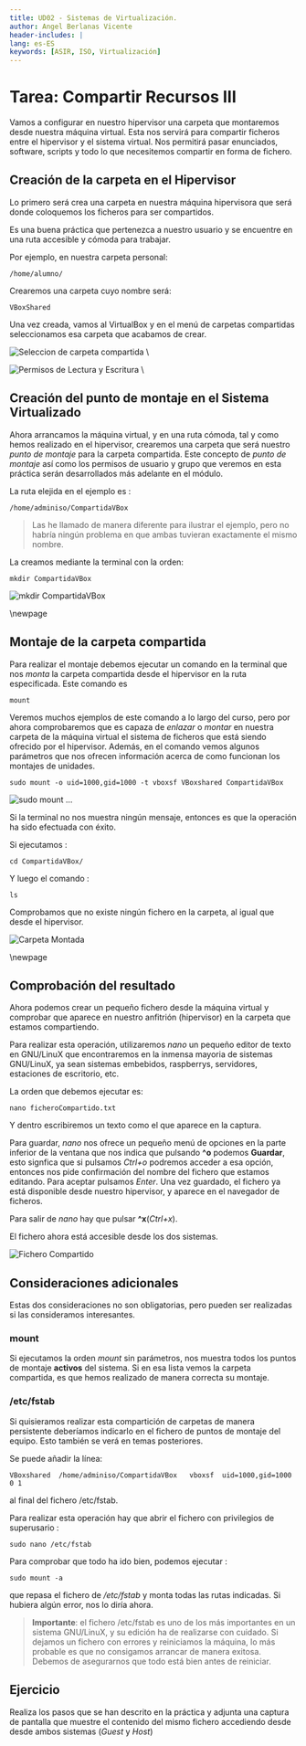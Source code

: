 ```yaml
---
title: UD02 - Sistemas de Virtualización.
author: Angel Berlanas Vicente
header-includes: |
lang: es-ES
keywords: [ASIR, ISO, Virtualización]
---
```


# Tarea: Compartir Recursos III

Vamos a configurar en nuestro hipervisor una carpeta que montaremos desde nuestra máquina virtual. Esta nos servirá para compartir ficheros entre el hipervisor y el sistema virtual. Nos permitirá pasar enunciados, software, scripts y todo lo que necesitemos compartir en forma de fichero.

## Creación de la carpeta en el Hipervisor

Lo primero será crea una carpeta en nuestra máquina hipervisora que será donde coloquemos los ficheros para ser compartidos. 

Es una buena práctica que pertenezca a nuestro usuario y se encuentre en una ruta accesible y cómoda para trabajar.

Por ejemplo, en nuestra carpeta personal:

```shell
/home/alumno/
```

Crearemos una carpeta cuyo nombre será:

```shell
VBoxShared
```

Una vez creada, vamos al VirtualBox y en el menú de carpetas compartidas seleccionamos esa carpeta que acabamos de crear.

![Seleccion de carpeta compartida](VirtualBox_SharedFolder/VBox_SharedFolder_001.png "Selección de carpeta compartida")
\ 

![Permisos de Lectura y Escritura](VirtualBox_SharedFolder/VBox_SharedFolder_002.png "Permisos de Lectura y Escritura")
\ 
 

## Creación del punto de montaje en el Sistema Virtualizado

 Ahora arrancamos la máquina virtual, y en una ruta cómoda, tal y como hemos realizado en el hipervisor, crearemos una carpeta que será nuestro *punto de montaje* para la carpeta compartida. Este concepto de *punto de montaje* así como los permisos de usuario y grupo que veremos en esta práctica serán desarrollados más adelante en el módulo.
 
 La ruta elejida en el ejemplo es :
 
```shell
/home/adminiso/CompartidaVBox
```

> Las he llamado de manera diferente para ilustrar el ejemplo, pero no habría ningún problema en que ambas tuvieran exactamente el mismo nombre.

La creamos mediante la terminal con la orden:

```shell
mkdir CompartidaVBox
```

![mkdir CompartidaVBox](VirtualBox_SharedFolder/VBox_SharedFolder_006.png "mkdir CompartidaVBox")

\newpage 

## Montaje de la carpeta compartida

Para realizar el montaje debemos ejecutar un comando en la terminal que nos *monta* la carpeta compartida desde el hipervisor en la ruta especificada. Este comando es 

```shell
mount
```

Veremos muchos ejemplos de este comando a lo largo del curso, pero por ahora comprobaremos que es capaza de *enlazar* o *montar* en nuestra carpeta de la máquina virtual el sistema de ficheros que está siendo ofrecido por el hipervisor. Además, en el comando vemos algunos parámetros que nos ofrecen información acerca de como funcionan los montajes de unidades. 

```shell
sudo mount -o uid=1000,gid=1000 -t vboxsf VBoxshared CompartidaVBox
```

![sudo mount ...](VirtualBox_SharedFolder/VBox_SharedFolder_011.png "sudo mount ...")

Si la terminal no nos muestra ningún mensaje, entonces es que la operación ha sido efectuada con éxito. 

Si ejecutamos :

```shell
cd CompartidaVBox/
```

Y luego el comando :

```shell
ls
```

Comprobamos que no existe ningún fichero en la carpeta, al igual que desde el hipervisor.

![Carpeta Montada](VirtualBox_SharedFolder/VBox_SharedFolder_012.png "Carpeta montada")

\newpage

## Comprobación del resultado

Ahora podemos crear un pequeño fichero desde la máquina virtual y comprobar que aparece en nuestro anfitrión (hipervisor) en la carpeta que estamos compartiendo.

Para realizar esta operación, utilizaremos *nano* un pequeño editor de texto en GNU/LinuX que encontraremos en la inmensa mayoria de sistemas GNU/LinuX, ya sean sistemas embebidos, raspberrys, servidores, estaciones de escritorio, etc.

La orden que debemos ejecutar es:

```shell
nano ficheroCompartido.txt
```

Y dentro escribiremos un texto como el que aparece en la captura.

Para guardar, *nano* nos ofrece un pequeño menú de opciones en la parte inferior de la ventana que nos indica que pulsando  **^o** podemos **Guardar**, esto signfica que si pulsamos *Ctrl+o* podremos acceder a esa opción, entonces nos pide confirmación del nombre del fichero que estamos editando. Para aceptar pulsamos *Enter*. Una vez guardado, el fichero ya está disponible desde nuestro hipervisor, y aparece en el navegador de ficheros. 

Para salir de *nano* hay que pulsar **^x**(*Ctrl+x*).

El fichero ahora está accesible desde los dos sistemas.

![Fichero Compartido](VirtualBox_SharedFolder/VBox_SharedFolder_014.png "Fichero compartido")

## Consideraciones adicionales

Estas dos consideraciones no son obligatorias, pero pueden ser realizadas si las consideramos interesantes. 

### mount

Si ejecutamos la orden *mount* sin parámetros, nos muestra todos los puntos de montaje **activos** del sistema. Si en esa lista vemos la carpeta compartida, es que hemos realizado de manera correcta su montaje.


### /etc/fstab

Si quisieramos realizar esta compartición de carpetas de manera persistente deberíamos indicarlo en el fichero de puntos de montaje del equipo. Esto también se verá en temas posteriores.

Se puede añadir la línea:

```shell
VBoxshared	/home/adminiso/CompartidaVBox	vboxsf	uid=1000,gid=1000 0	1 
```
al final del fichero /etc/fstab.

Para realizar esta operación hay que abrir el fichero con privilegios de superusario :

```shell
sudo nano /etc/fstab
```

Para comprobar que todo ha ido bien, podemos ejecutar : 

```shell
sudo mount -a 
```

que repasa el fichero de */etc/fstab* y monta todas las rutas indicadas. Si hubiera algún error, nos lo diría ahora.

> **Importante**: el fichero /etc/fstab es uno de los más importantes en un sistema GNU/LinuX, y su edición ha de realizarse con cuidado. Si dejamos un fichero con errores y reiniciamos la máquina, lo más probable es que no consigamos arrancar de manera exitosa. Debemos de asegurarnos que todo está bien antes de reiniciar.

## Ejercicio

Realiza los pasos que se han descrito en la práctica y adjunta una captura de pantalla que muestre el contenido del mismo fichero accediendo desde desde ambos sistemas (*Guest* y *Host*)

